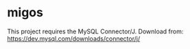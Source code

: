 # migos

This project requires the MySQL Connector/J.
Download from: https://dev.mysql.com/downloads/connector/j/
